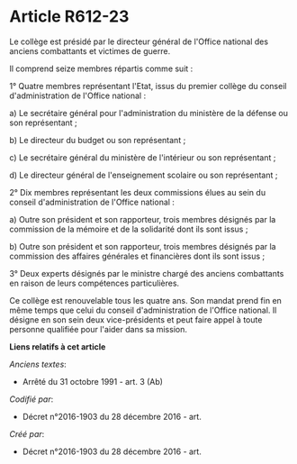 # Article R612-23

Le collège est présidé par le directeur général de l'Office national des anciens combattants et victimes de guerre.

Il comprend seize membres répartis comme suit :

1° Quatre membres représentant l'Etat, issus du premier collège du conseil d'administration de l'Office national :

a) Le secrétaire général pour l'administration du ministère de la défense ou son représentant ;

b) Le directeur du budget ou son représentant ;

c) Le secrétaire général du ministère de l'intérieur ou son représentant ;

d) Le directeur général de l'enseignement scolaire ou son représentant ;

2° Dix membres représentant les deux commissions élues au sein du conseil d'administration de l'Office national :

a) Outre son président et son rapporteur, trois membres désignés par la commission de la mémoire et de la solidarité dont ils
sont issus ;

b) Outre son président et son rapporteur, trois membres désignés par la commission des affaires générales et financières dont
ils sont issus ;

3° Deux experts désignés par le ministre chargé des anciens combattants en raison de leurs compétences particulières.

Ce collège est renouvelable tous les quatre ans. Son mandat prend fin en même temps que celui du conseil d'administration de
l'Office national. Il désigne en son sein deux vice-présidents et peut faire appel à toute personne qualifiée pour l'aider
dans sa mission.

**Liens relatifs à cet article**

_Anciens textes_:

  - Arrêté du 31 octobre 1991 - art. 3 (Ab)

_Codifié par_:

  - Décret n°2016-1903 du 28 décembre 2016 - art.

_Créé par_:

  - Décret n°2016-1903 du 28 décembre 2016 - art.
